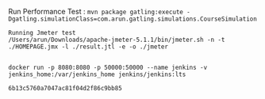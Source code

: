 
Run Performance Test :
	`mvn package gatling:execute -Dgatling.simulationClass=com.arun.gatling.simulations.CourseSimulation`
	
	
	Running Jmeter test
	/Users/arun/Downloads/apache-jmeter-5.1.1/bin/jmeter.sh -n -t ./HOMEPAGE.jmx -l ./result.jtl -e -o ./jmeter
	
	
	docker run -p 8080:8080 -p 50000:50000 --name jenkins -v jenkins_home:/var/jenkins_home jenkins/jenkins:lts
	
	6b13c5760a7047ac81f04d2f86c9bb85